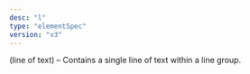 ```yaml
---
desc: "l"
type: "elementSpec"
version: "v3"
---
```


(line of text) – Contains a single line of text within a line group.